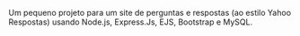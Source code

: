 Um pequeno projeto para um site de perguntas e respostas (ao estilo Yahoo Respostas) usando Node.js, Express.Js, EJS, Bootstrap e MySQL.
